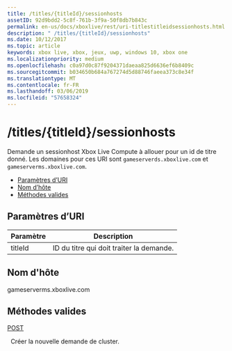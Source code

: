 ```yaml
---
title: /titles/{titleId}/sessionhosts
assetID: 92d9bdd2-5c8f-761b-3f9a-50f8db7b843c
permalink: en-us/docs/xboxlive/rest/uri-titlestitleidsessionhosts.html
description: " /titles/{titleId}/sessionhosts"
ms.date: 10/12/2017
ms.topic: article
keywords: xbox live, xbox, jeux, uwp, windows 10, xbox one
ms.localizationpriority: medium
ms.openlocfilehash: c0a97d0c87f9204371daeaa825d6636ef6b8409c
ms.sourcegitcommit: b034650b684a767274d5d88746faeea373c8e34f
ms.translationtype: MT
ms.contentlocale: fr-FR
ms.lasthandoff: 03/06/2019
ms.locfileid: "57658324"
---
```

# <a name="titlestitleidsessionhosts"></a>/titles/{titleId}/sessionhosts
Demande un sessionhost Xbox Live Compute à allouer pour un id de titre donné. Les domaines pour ces URI sont `gameserverds.xboxlive.com` et `gameserverms.xboxlive.com`.
 
  * [Paramètres d’URI](#ID4EU)
  * [Nom d’hôte](#ID4EIB)
  * [Méthodes valides](#ID4EPB)
 
<a id="ID4EU"></a>

 
## <a name="uri-parameters"></a>Paramètres d’URI
 
| Paramètre| Description| 
| --- | --- | 
| titleId| ID du titre qui doit traiter la demande.| 
  
<a id="ID4EIB"></a>

 
## <a name="host-name"></a>Nom d'hôte
 
gameserverms.xboxlive.com
  
<a id="ID4EPB"></a>

 
## <a name="valid-methods"></a>Méthodes valides
  
[POST](uri-titlestitleidsessionhosts-post.md)
 
&nbsp;&nbsp;Créer la nouvelle demande de cluster.
   